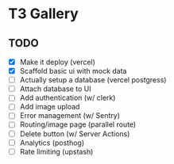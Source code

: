 # T3 Gallery

## TODO

- [x] Make it deploy (vercel)
- [x] Scaffold basic ui with mock data
- [ ] Actually setup a database (vercel postgress)
- [ ] Attach database to UI
- [ ] Add authentication (w/ clerk)
- [ ] Add image upload
- [ ] Error management (w/ Sentry)
- [ ] Routing/image page (parallel route)
- [ ] Delete button (w/ Server Actions)
- [ ] Analytics (posthog)
- [ ] Rate limiting (upstash) 

